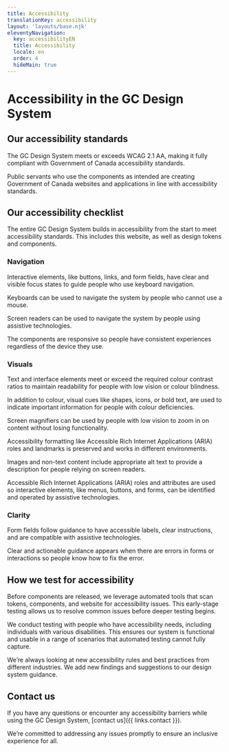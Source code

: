```yaml
---
title: Accessibility
translationKey: accessibility
layout: 'layouts/base.njk'
eleventyNavigation:
  key: accessibilityEN
  title: Accessibility
  locale: en
  order: 4
  hideMain: true
---
```


# Accessibility in the GC Design System

## Our accessibility standards

The GC Design System meets or exceeds WCAG 2.1 AA, making it fully compliant with <gcds-link external href="https://www.tbs-sct.canada.ca/pol/doc-eng.aspx?id=23601"> Government of Canada accessibility standards</gcds-link>. 

Public servants who use the components as intended are creating Government of Canada websites and applications in line with accessibility standards.

## Our accessibility checklist

The entire GC Design System builds in accessibility from the start to meet accessibility standards. This includes this website, as well as design tokens and components.

### Navigation

<gcds-details details-title="Focus states">
  <p>Interactive elements, like buttons, links, and form fields, have clear and visible focus states to guide people who use keyboard navigation.</p>
</gcds-details>

<gcds-details details-title="Keyboard navigation">
  <p>Keyboards can be used to navigate the system by people who cannot use a mouse.</p>
</gcds-details>

<gcds-details details-title="Screen reader compatibility">
  <p>Screen readers can be used to navigate the system by people using assistive technologies.</p>
</gcds-details>

<gcds-details details-title="Responsive design">
  <p>The components are responsive so people have consistent experiences regardless of the device they use.</p>
</gcds-details>

### Visuals

<gcds-details details-title="Colour contrast">
  <p>Text and interface elements meet or exceed the required colour contrast ratios to maintain readability for people with low vision or colour blindness.</p>
</gcds-details>

<gcds-details details-title="Non-colour indicators">
  <p>In addition to colour, visual cues like shapes, icons, or bold text, are used to indicate important information for people with colour deficiencies.</p> 
</gcds-details>

<gcds-details details-title="Screen magnifier compatibility">
  <p>Screen magnifiers can be used by people with low vision to zoom in on content without losing functionality.</p>
</gcds-details>

<gcds-details details-title="Browsers and assistive plugins compatibility.">
  <p>Accessibility formatting like Accessible Rich Internet Applications (ARIA) roles and landmarks is preserved and works in different environments.</p>
</gcds-details>

<gcds-details details-title="Alt text">
  <p>Images and non-text content include appropriate alt text to provide a description for people relying on screen readers.</p>
</gcds-details>

<gcds-details details-title="ARIA roles and attributes">
  <p>Accessible Rich Internet Applications (ARIA) roles and attributes are used so interactive elements, like menus, buttons, and forms, can be identified and operated by assistive technologies.</p> 
</gcds-details>


### Clarity

<gcds-details details-title="Clear form fields">
  <p>Form fields follow guidance to have accessible labels, clear instructions, and are compatible with assistive technologies.</p>
</gcds-details>

<gcds-details details-title="Clear and specific error messages">
  <p>Clear and actionable guidance appears when there are errors in forms or interactions so people know how to fix the error.</p>
</gcds-details>

## How we test for accessibility

<gcds-details details-title="Automated accessibility testing">
 <p>Before components are released, we leverage automated tools that scan tokens, components, and website for accessibility issues. This early-stage testing allows us to resolve common issues before deeper testing begins.</p>
</gcds-details>

<gcds-details details-title="Usability testing for accessibility needs">
  <p>We conduct testing with people who have accessibility needs, including individuals with various disabilities. This ensures our system is functional and usable in a range of scenarios that automated testing cannot fully capture.</p>
</gcds-details>

<gcds-details details-title="Market research and best practices">
  <p>We’re always looking at new accessibility rules and best practices from different industries. We add new findings and suggestions to our design system guidance.</p>
</gcds-details>

## Contact us

If you have any questions or encounter any accessibility barriers while using the GC Design System,‌ [contact us]({{ links.contact }}).

We’re committed to addressing any issues promptly to ensure an inclusive experience for all.
